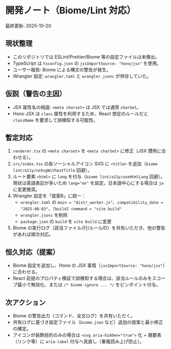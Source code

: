 # 開発ノート（Biome/Lint 対応）

最終更新: 2025-10-20

## 現状整理
- このリポジトリでは ESLint/Prettier/Biome 等の設定ファイルは未検出。
- TypeScript は `tsconfig.json` の `jsxImportSource: "hono/jsx"` を使用。
- ユーザー報告: Biome による構文の警告が発生。
- Wrangler 設定: `wrangler.toml` と `wrangler.jsonc` が併存していた。

## 仮説（警告の主因）
- JSX 属性名の相違: `<meta charset>` は JSX では通常 `charSet`。
- Hono JSX は `class` 属性を利用するため、React 想定のルールだと `className` を要求して誤検知する可能性。

## 暫定対応
1. `renderer.tsx` の `<meta charset>` を `<meta charSet>` に修正（JSX 慣例に合わせる）。
2. `src/index.tsx` の各ソーシャルアイコン SVG に `<title>` を追加（`biome lint/a11y/noSvgWithoutTitle` 回避）。
3. ルート要素 `<html>` に `lang` を付与（`biome lint/a11y/useHtmlLang` 回避）。現状は英語表記が多いため `lang="en"` を設定。日本語中心にする場合は `ja` に変更推奨。
4. Wrangler 設定を「提案B」に統一：
   - `wrangler.toml` の `main = "dist/_worker.js"`、`compatibility_date = "2025-08-03"`、`[build] command = "vite build"`
   - `wrangler.jsonc` を削除
   - `package.json` の `build` を `vite build` に変更
5. Biome の実行ログ（該当ファイル/行/ルールID）を共有いただき、他の警告があれば順次対応。

## 恒久対応（提案）
- Biome 設定を追加し、Hono の JSX 事情（`jsxImportSource: "hono/jsx"`）に合わせる。
- React 前提のプロパティ検証で誤検知する場合は、該当ルールのみをスコープ最小で無効化、または `/* biome-ignore ... */` をピンポイント付与。

## 次アクション
- Biome の警告出力（コマンド、全文ログ）を共有いただく。
- 共有ログに基づき設定ファイル（`biome.json` など）追加の提案と最小修正の確定。
- アイコンが装飾目的のみの場合は `<svg aria-hidden="true">` 化 + 親要素（リンク等）に `aria-label` 付与へ見直し（重複読み上げ防止）。
